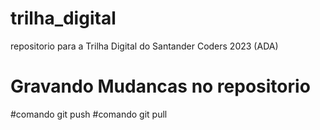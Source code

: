 # trilha_digital
repositorio para a Trilha Digital do Santander Coders 2023 (ADA)
# Gravando Mudancas no repositorio
 #comando git push
 #comando git pull

